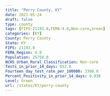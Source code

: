 ```yaml
---
title: "Perry County, KY"
date: 2021-05-24
draft: false
type: county
tags: [FIPS:21193.0,FEMA:4.0,Non-core,Green]
categories: [KY]
County: Perry County
State: KY
FIPS: 21193.0
FEMA_Region: 4.0
Population: 25758.0
NCHS_Urban_Rural_Classification: Non-core
Tests_in_prior_14_days: 852.0
Fourteen_day_test_rate_per_100000: 3308.0
Percent_Positivity_in_prior_14_days: 0.038
Level: Green
url: /states/KY/perry-county
---
```




